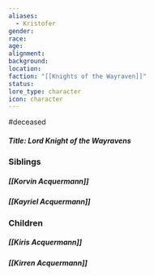 ```yaml
---
aliases:
  - Kristofer
gender: 
race: 
age: 
alignment: 
background: 
location: 
faction: "[[Knights of the Wayraven]]"
status: 
lore_type: character
icon: character
---
```

#deceased 
##### Title: Lord Knight of the Wayravens
### Siblings
##### [[Korvin Acquermann]]
##### [[Kayriel Acquermann]]
### Children
##### [[Kiris Acquermann]]
##### [[Kirren Acquermann]]
